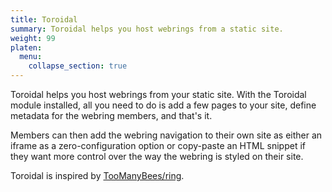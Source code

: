 ```yaml
---
title: Toroidal
summary: Toroidal helps you host webrings from a static site.
weight: 99
platen:
  menu:
    collapse_section: true
---
```


Toroidal helps you host webrings from your static site. With the Toroidal module installed, all you
need to do is add a few pages to your site, define metadata for the webring members, and that's it.

Members can then add the webring navigation to their own site as either an iframe as a
zero-configuration option or copy-paste an HTML snippet if they want more control over the way the
webring is styled on their site.

Toroidal is inspired by [TooManyBees/ring](https://toomanybees.github.io/ring/about).

